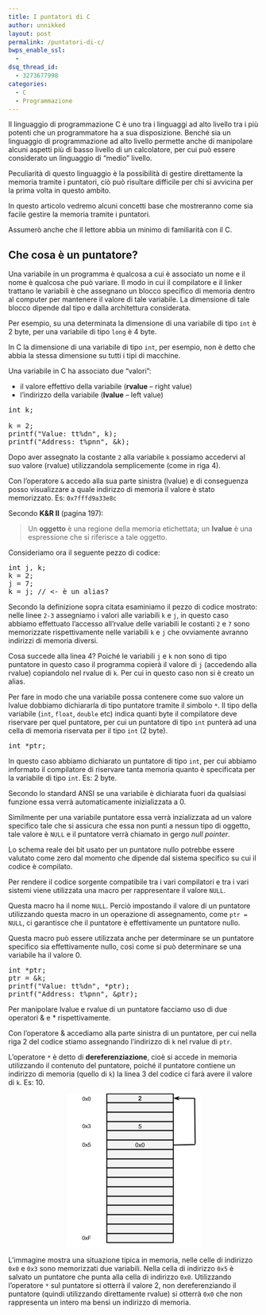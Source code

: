 ```yaml
---
title: I puntatori di C
author: unnikked
layout: post
permalink: /puntatori-di-c/
bwps_enable_ssl:
  - 
dsq_thread_id:
  - 3273677998
categories:
  - C
  - Programmazione
---
```

<div align="center">
  <!-- unnikked - responsive - header --><ins class="adsbygoogle" style="display:block" data-ad-client="ca-pub-3846608868139288" data-ad-slot="2778724254" data-ad-format="auto"></ins>
</div>

  


Il linguaggio di programmazione C è uno tra i linguaggi ad alto livello tra i più potenti che un programmatore ha a sua disposizione. Benché sia un linguaggio di programmazione ad alto livello permette anche di manipolare alcuni aspetti più di basso livello di un calcolatore, per cui può essere considerato un linguaggio di &#8220;medio&#8221; livello.

Peculiarità di questo linguaggio è la possibilità di gestire direttamente la memoria tramite i puntatori, ciò può risultare difficile per chi si avvicina per la prima volta in questo ambito.

In questo articolo vedremo alcuni concetti base che mostreranno come sia facile gestire la memoria tramite i puntatori.

Assumerò anche che il lettore abbia un minimo di familiarità con il C.

## Che cosa è un puntatore?

Una variabile in un programma è qualcosa a cui è associato un nome e il nome è qualcosa che può variare. Il modo in cui il compilatore e il linker trattano le variabili è che assegnano un blocco specifico di memoria dentro al computer per mantenere il valore di tale variabile. La dimensione di tale blocco dipende dal tipo e dalla architettura considerata.

Per esempio, su una determinata la dimensione di una variabile di tipo `int` è 2 byte, per una variabile di tipo `long` è 4 byte.

In C la dimensione di una variabile di tipo `int`, per esempio, non è detto che abbia la stessa dimensione su tutti i tipi di macchine.

Una variabile in C ha associato due &#8220;valori&#8221;:

  * il valore effettivo della variabile (**rvalue** &#8211; right value)
  * l&#8217;indirizzo della variabile (**lvalue** &#8211; left value)

<pre class="lang:c decode:true">int k;

k = 2;							
printf("Value: tt%dn", k);	
printf("Address: t%pnn", &k);</pre>

Dopo aver assegnato la costante `2` alla variabile `k` possiamo accedervi al suo valore (rvalue) utilizzandola semplicemente (come in riga 4).

Con l&#8217;operatore `&` accedo alla sua parte sinistra (lvalue) e di conseguenza posso visualizzare a quale indirizzo di memoria il valore è stato memorizzato. Es: `0x7fffd9a33e8c`

Secondo **K&R II** (pagina 197):

> Un **oggetto** è una regione della memoria etichettata; un **lvalue** è una espressione che si riferisce a tale oggetto.

Consideriamo ora il seguente pezzo di codice:

<pre class="lang:c decode:true" title="Abbiamo creato un alias?">int j, k;
k = 2;
j = 7;
k = j; // &lt;- è un alias?</pre>

Secondo la definizione sopra citata esaminiamo il pezzo di codice mostrato: nelle linee `2-3` assegniamo i valori alle variabili `k` e `j`, in questo caso abbiamo effettuato l&#8217;accesso all&#8217;rvalue delle variabili le costanti `2` e `7` sono memorizzate rispettivamente nelle variabili `k` e `j` che ovviamente avranno indirizzi di memoria diversi.

Cosa succede alla linea 4? Poiché le variabili `j` e `k` non sono di tipo puntatore in questo caso il programma copierà il valore di `j` (accedendo alla rvalue) copiandolo nel rvalue di `k`. Per cui in questo caso non si è creato un alias.

Per fare in modo che una variabile possa contenere come suo valore un lvalue dobbiamo dichiararla di tipo puntatore tramite il simbolo `*`. Il tipo della variabile (`int`, `float`, `double` etc) indica quanti byte il compilatore deve riservare per quel puntatore, per cui un puntatore di tipo `int` punterà ad una cella di memoria riservata per il tipo `int` (2 byte).

<pre class="lang:c decode:true" title="Dichiarare un puntatore">int *ptr;</pre>

In questo caso abbiamo dichiarato un puntatore di tipo `int`, per cui abbiamo informato il compilatore di riservare tanta memoria quanto è specificata per la variabile di tipo `int`. Es: 2 byte.

Secondo lo standard ANSI se una variabile è dichiarata fuori da qualsiasi funzione essa verrà automaticamente inizializzata a 0.

Similmente per una variabile puntatore essa verrà inzializzata ad un valore specifico tale che si assicura che essa non punti a nessun tipo di oggetto, tale valore è `NULL` e il puntatore verrà chiamato in gergo *null pointer*.

Lo schema reale dei bit usato per un puntatore nullo potrebbe essere valutato come zero dal momento che dipende dal sistema specifico su cui il codice è compilato.

Per rendere il codice sorgente compatibile tra i vari compilatori e tra i vari sistemi viene utilizzata una macro per rappresentare il valore `NULL`.

Questa macro ha il nome `NULL`. Perciò impostando il valore di un puntatore utilizzando questa macro in un operazione di assegnamento, come `ptr = NULL`, ci garantisce che il puntatore è effettivamente un puntatore nullo.

Questa macro può essere utilizzata anche per determinare se un puntatore specifico sia effettivamente nullo, così come si può determinare se una variabile ha il valore 0.

<pre class="lang:c decode:true">int *ptr;
ptr = &k;
printf("Value: tt%dn", *ptr);
printf("Address: t%pnn", &ptr);</pre>

Per manipolare lvalue e rvalue di un puntatore facciamo uso di due operatori & e * rispettivamente.

Con l&#8217;operatore & accediamo alla parte sinistra di un puntatore, per cui nella riga 2 del codice stiamo assegnando l&#8217;indirizzo di `k` nel rvalue di `ptr`.

L&#8217;operatore `*` è detto di **dereferenziazione**, cioè si accede in memoria utilizzando il contenuto del puntatore, poiché il puntatore contiene un indirizzo di memoria (quello di `k`) la linea 3 del codice ci farà avere il valore di `k`. Es: 10.

<p align="center">
  <img alt="puntatori c" src="/wp-content/uploads/2014/01/puntatori-c.png" />
</p>

L&#8217;immagine mostra una situazione tipica in memoria, nelle celle di indirizzo `0x0` e `0x3` sono memorizzati due variabili. Nella cella di indirizzo `0x5` è salvato un puntatore che punta alla cella di indirizzo `0x0`. Utilizzando l&#8217;operatore `*` sul puntatore si otterrà il valore 2, non dereferenziando il puntatore (quindi utilizzando direttamente rvalue) si otterrà `0x0` che non rappresenta un intero ma bensì un indirizzo di memoria.

  


<div align="center">
  <!-- unnikked - responsive - footer --><ins class="adsbygoogle" style="display:block" data-ad-client="ca-pub-3846608868139288" data-ad-slot="4255457452" data-ad-format="auto"></ins>
</div>